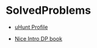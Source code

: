 # SolvedProblems



*  [uHunt Profile](https://uhunt.onlinejudge.org/id/908508)

*   [Nice Intro DP book](https://www.byte-by-byte.com/dpbook/)
